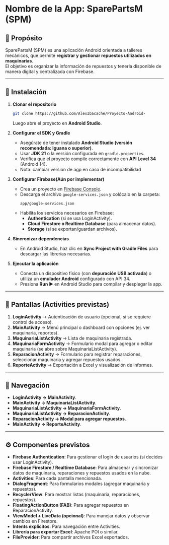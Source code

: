 # Nombre de la App: SparePartsM (SPM)

## 📌 Propósito
SparePartsM (SPM) es una aplicación Android orientada a talleres mecánicos, que permite **registrar y gestionar repuestos utilizados en maquinarias**.  
El objetivo es organizar la información de repuestos y tenerla disponible de manera digital y centralizada con Firebase.  

---

## 🚀 Instalación
1. **Clonar el repositorio**  
   ```bash
   git clone https://github.com/AlexIbacache/Proyecto-Android-
   ```
   Luego abre el proyecto en **Android Studio**.

2. **Configurar el SDK y Gradle**  
   - Asegúrate de tener instalado **Android Studio (versión recomendada: Iguana o superior)**.  
   - Usar **JDK 21** o la versión configurada en `gradle.properties`.  
   - Verifica que el proyecto compile correctamente con **API Level 34** (Android 14).
   - Nota: cambiar version de agp en caso de incompatibilidad

3. **Configurar Firebase(Aún por implementar)**  
   - Crea un proyecto en [Firebase Console](https://console.firebase.google.com/).  
   - Descarga el archivo `google-services.json` y colócalo en la carpeta:  
     ```
     app/google-services.json
     ```
   - Habilita los servicios necesarios en Firebase:
     - **Authentication** (si se usa LoginActivity).  
     - **Cloud Firestore o Realtime Database** (para almacenar datos).  
     - **Storage** (si se exportan/guardan archivos).  

4. **Sincronizar dependencias**  
   - En Android Studio, haz clic en **Sync Project with Gradle Files** para descargar las librerías necesarias.

5. **Ejecutar la aplicación**  
   - Conecta un dispositivo físico (con **depuración USB activada**) o utiliza un **emulador Android** configurado con API 34.  
   - Presiona **Run ▶️** en Android Studio para compilar y desplegar la app.

---

## 📱 Pantallas (Activities previstas)
1. **LoginActivity** → Autenticación de usuario (opcional, si se requiere control de acceso).  
2. **MainActivity** → Menú principal o dashboard con opciones (ej. ver maquinaria, reportes).  
3. **MaquinariaListActivity** → Lista de maquinaria registrada.  
4. **MaquinariaFormActivity** → Formulario modal para agregar o editar maquinaria (se abre sobre MaquinariaListActivity).
5. **ReparacionActivity** → Formulario para registrar reparaciones, seleccionar maquinaria y agregar repuestos usados.
6. **ReporteActivity** → Exportación a Excel y visualización de informes.

---

## 🔄 Navegación
- **LoginActivity → MainActivity**.  
- **MainActivity → MaquinariaListActivity**.  
- **MaquinariaListActivity  → MaquinariaFormActivity**.  
- **MaquinariaListActivity  → ReparacionActivity**.
- **ReparacionActivity   → Modal para agregar repuestos**.
- **MainActivity    → ReporteActivity**.

---

## ⚙️ Componentes previstos
- **Firebase Authentication**: Para gestionar el login de usuarios (si decides usar LoginActivity).  
- **Firebase Firestore / Realtime Database**: Para almacenar y sincronizar datos de maquinaria, reparaciones y repuestos usados en la nube.  
- **Activities**: Para cada pantalla mencionada.  
- **DialogFragment**: Para formularios modales (agregar maquinaria y repuestos).  
- **RecyclerView**: Para mostrar listas (maquinaria, reparaciones, repuestos).  
- **FloatingActionButton (FAB)**: Para agregar repuestos en ReparacionActivity.  
- **ViewModel + LiveData (opcional)**: Para manejar datos y observar cambios en Firestore.  
- **Intents explícitos**: Para navegación entre Activities.  
- **Librería para exportar Excel**: Apache POI o similar.  
- **FileProvider**: Para compartir archivos Excel exportados.  
